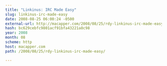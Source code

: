 ```yaml
---
title: "Linkinus: IRC Made Easy"
slug: linkinus-irc-made-easy
date: 2008-08-25 06:00:24 -0500
external-url: http://macapper.com/2008/08/25/rdy-linkinus-irc-made-easy/
hash: bc629cebfc9801acf91bfa43221a8c98
year: 2008
month: 08
scheme: http
host: macapper.com
path: /2008/08/25/rdy-linkinus-irc-made-easy/

---
```



